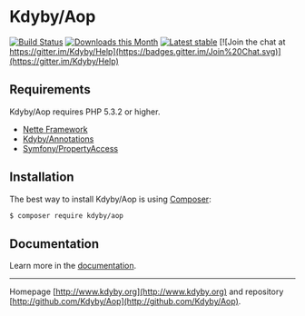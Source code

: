 Kdyby/Aop
======

[![Build Status](https://travis-ci.org/Kdyby/Aop.svg?branch=master)](https://travis-ci.org/Kdyby/Aop)
[![Downloads this Month](https://img.shields.io/packagist/dm/kdyby/aop.svg)](https://packagist.org/packages/kdyby/aop)
[![Latest stable](https://img.shields.io/packagist/v/kdyby/aop.svg)](https://packagist.org/packages/kdyby/aop)
[![Join the chat at https://gitter.im/Kdyby/Help](https://badges.gitter.im/Join%20Chat.svg)](https://gitter.im/Kdyby/Help)


Requirements
------------

Kdyby/Aop requires PHP 5.3.2 or higher.

- [Nette Framework](https://github.com/nette/nette)
- [Kdyby/Annotations](https://github.com/Kdyby/Annotations)
- [Symfony/PropertyAccess](https://github.com/symfony/PropertyAccess)


Installation
------------

The best way to install Kdyby/Aop is using  [Composer](http://getcomposer.org/):

```sh
$ composer require kdyby/aop
```


Documentation
------------

Learn more in the [documentation](https://github.com/Kdyby/Aop/blob/master/docs/en/index.md).


-----

Homepage [http://www.kdyby.org](http://www.kdyby.org) and repository [http://github.com/Kdyby/Aop](http://github.com/Kdyby/Aop).
